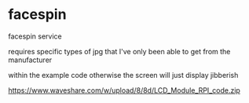 # facespin
facespin service

requires specific types of jpg that I've only been able to get from the manufacturer 

within the example code otherwise the screen will just display jibberish

https://www.waveshare.com/w/upload/8/8d/LCD_Module_RPI_code.zip
